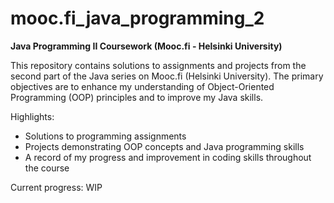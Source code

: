 # mooc.fi_java_programming_2
**Java Programming II Coursework (Mooc.fi - Helsinki University)**

This repository contains solutions to assignments and projects from the second part of the Java series on Mooc.fi (Helsinki University).
The primary objectives are to enhance my understanding of Object-Oriented Programming (OOP) principles and to improve my Java skills.

Highlights:
- Solutions to programming assignments
- Projects demonstrating OOP concepts and Java programming skills
- A record of my progress and improvement in coding skills throughout the course

Current progress: WIP
